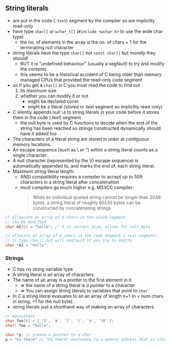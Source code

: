 ## String literals

- are put in the code (`.text`) segment by the compiler so are implicitly
  read-only
- have type `char[]` or `wchar_t[]` (`#include <wchar.h>` to use the wide char
  type)
    - the no. of elements in the array is the no. of chars + 1 for the
      terminating null character
- string literals have the type `char[]` not `const char[]` but _morally_ they
  should!
    - BUT it is "undefined behaviour" (usually a segfault) to try and modify the
      contents
    - this seems to be a historical accident of C being older than memory
      managed CPUs that provided the read-only code segment
- so if you get a `char[]` in C you must read the code to find out
    1. its maximum size
    2. whether you can modify it or not
        - might be declared const
        - might be a literal (stored in .text segment so implicitly read-only)
- C silently appends null `\0` to string literals in your code before it stores
  them in the code (.text) segment
    - the null byte is used by C functions to decide when the end of the string
      has been reached so strings constructed dynamically should have it added
      too
- The characters of a literal string are stored in order at contiguous memory
  locations.
- An escape sequence (such as \\ or \") within a string literal counts as a
  single character.
- A null character (represented by the \0 escape sequence) is automatically
  appended to, and marks the end of, each string literal.
- Maximum string literal length:
    - ANSI compatibility requires a compiler to accept up to 509 characters in a
      string literal after concatenation
    - most compilers go much higher e.g. MSVCC compiler:
        > While an individual quoted string cannot be longer than 2048 bytes, a
        > string literal of roughly 65535 bytes can be constructed by
        > concatenating strings.

```c
// allowcate an array of 6 chars in the stack segment
// can be modified
char m2[6] = "hello"; // 6 is correct size, allows for null byte

// allocate an array of 6 chars in the code segment (.text segment)
// is type char[] but will segfault if you try to modify
char *m2 = "hello";
```

### Strings

- C has no string variable type
- A string literal is an array of characters
- The name of an array is a pointer to the first element in it.
    - => the name of a string literal is _a pointer_ to a character
    - => You can assign string literals to variables that point to `char`
- In C a string literal evaluates to an an array of length n+1 (n = num chars in
  string, +1 for the null byte)
- string literals just a shorthand way of making an array of characters

```c
// equivalent
char foo[6] = { 'h', 'e', 'l', 'l', 'o', '\0' };
char* foo = "hello";

char *p; // create a pointer to a char
p = "hi there" // "hi there" evaluates to a memory address that is stored in p
```
